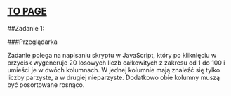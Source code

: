 ## [TO PAGE](https://marinatripetska.github.io/generator-random-integers/)

##Zadanie 1:

###Przeglądarka

Zadanie polega na napisaniu skryptu w JavaScript, który po kliknięciu w przycisk wygeneruje 20
losowych liczb całkowitych z zakresu od 1 do 100 i umieści je w dwóch kolumnach. W jednej
kolumnie mają znaleźć się tylko liczby parzyste, a w drugiej nieparzyste. Dodatkowo obie kolumny
muszą być posortowane rosnąco.
